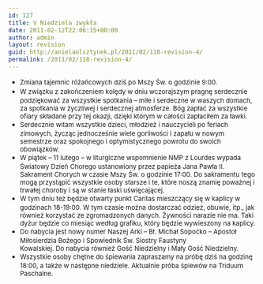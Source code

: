 ```yaml
---
id: 127
title: V Niedziela zwykła
date: 2011-02-12T22:06:15+00:00
author: admin
layout: revision
guid: http://anielaolsztynek.pl/2011/02/118-revision-4/
permalink: /2011/02/118-revision-4/
---
```

  * <span style="font-size: small;"><span style="line-height: 19px;">Zmiana tajemnic różańcowych dziś po Mszy Św. o godzinie 9:00.</span></span>
  * <span style="font-size: small;"><span style="line-height: 19px;">W związku z zakończeniem kolędy w dniu wczorajszym pragnę serdecznie podziękować za wszystkie spotkania &#8211; miłe i serdeczne w waszych domach, za spotkania w życzliwej i serdecznej atmosferze. Bóg zapłać za wszystkie ofiary składane przy tej okazji, dzięki którym w całości zapłaciłem za ławki.</span></span>
  * <span style="font-size: small;"><span style="line-height: 19px;">Serdecznie witam wszystkie dzieci, młodzież i nauczycieli po feriach zimowych, życząc jednocześnie wiele gorliwości i zapału w nowym semestrze oraz spokojnego i optymistycznego powrotu do swoich obowiązków.</span></span>
  * <span style="font-size: small;"><span style="line-height: 19px;">W piątek &#8211; 11 lutego &#8211; w liturgiczne wspomnienie NMP z Lourdes wypada Światowy Dzień Chorego ustanowiony przez papieża Jana Pawła II. Sakrament Chorych w czasie Mszy Św. o godzinie 17:00. Do sakramentu tego mogą przystąpić wszystkie osoby starsze i te, które noszą znamię poważnej i trwałej choroby i są w stanie łaski uświęcającej.</span></span>
  * <span style="font-size: small;"><span style="line-height: 19px;">W tym dniu też będzie otwarty punkt Caritas mieszczący się w kaplicy w godzinach 18-19:00. W tym czasie można dostarczać odzież, obuwie, itp., jak również korzystać ze zgromadzonych danych. Żywności narazie nie ma. Taki dyżur będzie co miesiąc według grafiku, który będzie wywieszony na kaplicy.</span></span>
  * <span style="font-size: small;"><span style="line-height: 19px;">Do nabycia jest nowy numer Naszej Arki &#8211; Bł. Michał Sopoćko &#8211; Apostoł Miłosierdzia Bożego i Spowiednik Św. Siostry Faustyny<br /> Kowalskiej. Do nabycia również Gość Niedzielny i Mały Gość Niedzielny.</span></span>
  * <span style="font-size: small;"><span style="line-height: 19px;">Wszystkie osoby chętne do śpiewania zapraszamy na próbę dziś na godzinę 18:00, a także w następne niedziele. Aktualnie próba śpiewów na Triduum Paschalne. </span></span>